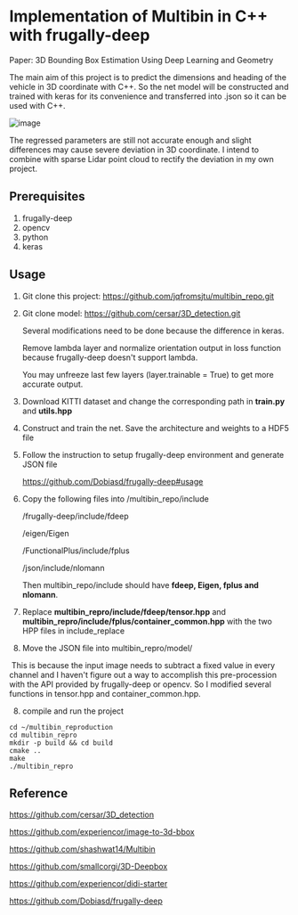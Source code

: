 # Implementation of Multibin in C++ with frugally-deep

Paper: 3D Bounding Box Estimation Using Deep Learning and Geometry

The main aim of this project is to predict the dimensions and heading of the vehicle in 3D coordinate with C++.  So the net model will be constructed and trained with keras for its convenience and transferred into .json so it can be used with C++.

![image](https://github.com/jqfromsjtu/multibin_repo/blob/master/result.jpg)

The regressed parameters are still not accurate enough and slight differences may cause severe deviation in 3D coordinate. I intend to combine with sparse Lidar point cloud to rectify the deviation in my own project.

## Prerequisites
1. frugally-deep
2. opencv
3. python
4. keras

## Usage
1. Git clone this project: https://github.com/jqfromsjtu/multibin_repo.git

2. Git clone model: https://github.com/cersar/3D_detection.git

     Several modifications need to be done because the difference in keras.

     Remove lambda layer and normalize orientation output in loss function because frugally-deep doesn't support lambda.

     You may unfreeze last few layers (layer.trainable = True) to get more accurate output.

3. Download KITTI dataset and change the corresponding path in **train.py** and **utils.hpp**

4.  Construct and train the net. Save the architecture and weights to a  HDF5 file

5.  Follow the instruction to setup frugally-deep environment and generate JSON file

     https://github.com/Dobiasd/frugally-deep#usage

 5. Copy the following files into /multibin_repo/include

    /frugally-deep/include/fdeep

    /eigen/Eigen

    /FunctionalPlus/include/fplus

    /json/include/nlomann

    Then multibin_repo/include should have **fdeep, Eigen, fplus and nlomann**.

6. Replace **multibin_repro/include/fdeep/tensor.hpp**  and **multibin_repro/include/fplus/container_common.hpp** with the two HPP files in include_replace
7.  Move the JSON file into multibin_repro/model/

​	This is because the input image needs to subtract a fixed value in every channel and I haven't figure out a way to accomplish this pre-procession with the API provided by frugally-deep or opencv. So I modified several functions in tensor.hpp and container_common.hpp.

8. compile and run the project

```shell
cd ~/multibin_reproduction
cd multibin_repro
mkdir -p build && cd build
cmake ..
make
./multibin_repro
```

## Reference

https://github.com/cersar/3D_detection

https://github.com/experiencor/image-to-3d-bbox

https://github.com/shashwat14/Multibin

https://github.com/smallcorgi/3D-Deepbox

https://github.com/experiencor/didi-starter

https://github.com/Dobiasd/frugally-deep
